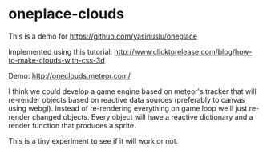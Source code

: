 # oneplace-clouds

This is a demo for https://github.com/yasinuslu/oneplace

Implemented using this tutorial: http://www.clicktorelease.com/blog/how-to-make-clouds-with-css-3d

Demo: http://oneclouds.meteor.com/

I think we could develop a game engine based on meteor's tracker that will re-render objects based on reactive data sources (preferably to canvas using webgl). Instead of re-rendering everything on game loop we'll just re-render changed objects. Every object will have a reactive dictionary and a render function that produces a sprite.

This is a tiny experiment to see if it will work or not.
